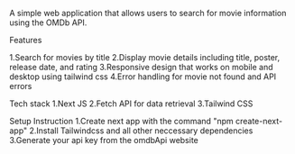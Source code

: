 A simple web application that allows users to search for movie information using the OMDb API.

Features

1.Search for movies by title
2.Display movie details including title, poster, release date, and rating
3.Responsive design that works on mobile and desktop using tailwind css
4.Error handling for movie not found and API errors


Tech stack
1.Next JS
2.Fetch API for data retrieval
3.Tailwind CSS

Setup Instruction
1.Create next app with the command "npm create-next-app"
2.Install Tailwindcss and all other neccessary dependencies
3.Generate your api key from the omdbApi website